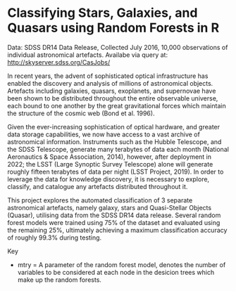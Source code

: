 # Classifying Stars, Galaxies, and Quasars using Random Forests in R

Data: SDSS DR14 Data Release, Collected July 2016, 10,000 observations of individual astronomical artefacts.
Availabe via query at: http://skyserver.sdss.org/CasJobs/

In recent years, the advent of sophisticated optical infrastructure has enabled the discovery and analysis of millions of astronomical objects. Artefacts including galaxies, quasars, exoplanets, and supernovae have been shown to be distributed throughout the entire observable universe, each bound to one another by the great gravitational forces which maintain the structure of the cosmic web (Bond et al. 1996).

  Given the ever-increasing sophistication of optical hardware, and greater data storage capabilities, we now have access to a vast archive of astronomical information. Instruments such as the Hubble Telescope, and the SDSS Telescope, generate many terabytes of data each month (National Aeronautics & Space Association, 2014), however, after deployment in 2022; the LSST (Large Synoptic Survey Telescope) alone will generate roughly fifteen terabytes of data per night (LSST Project, 2019). In order to leverage the data for knowledge discovery, it is necessary to explore, classify, and catalogue any artefacts distributed throughout it.

This project explores the automated classification of 3 separate astronomical artefacts, namely galaxy, stars and Quasi-Stellar Objects (Quasar), utilising data from the SDSS DR14 data release. Several random forest models were trained using 75% of the dataset and evaluated using the remaining 25%, ultimately achieving a maximum classification accuracy of roughly 99.3% during testing.

Key
  - mtry = A parameter of the random forest model, denotes
           the number of variables to be considered at each
           node in the desicion trees which make up the random
           forests.
